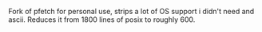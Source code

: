Fork of pfetch for personal use, strips a lot of OS support i didn't need and ascii.
Reduces it from 1800 lines of posix to roughly 600.